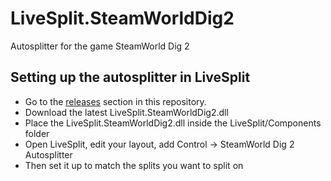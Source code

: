 # LiveSplit.SteamWorldDig2
Autosplitter for the game SteamWorld Dig 2

## Setting up the autosplitter in LiveSplit
- Go to the [releases](https://github.com/ShootMe/LiveSplit.SteamWorldDig2/releases) section in this repository.
- Download the latest LiveSplit.SteamWorldDig2.dll
- Place the LiveSplit.SteamWorldDig2.dll inside the LiveSplit/Components folder
- Open LiveSplit, edit your layout, add Control -> SteamWorld Dig 2 Autosplitter
- Then set it up to match the splits you want to split on